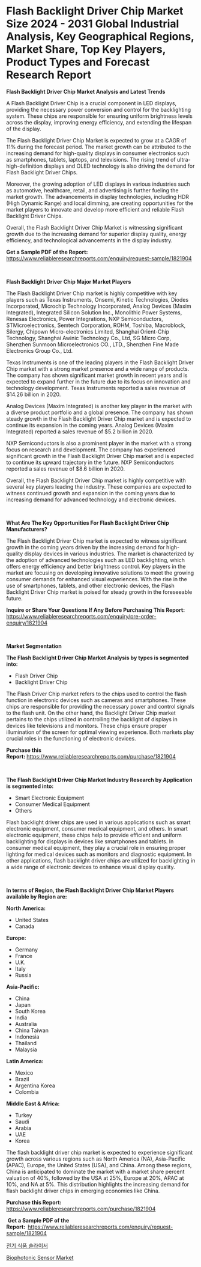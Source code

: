 <p><h1>Flash Backlight Driver Chip Market Size 2024 - 2031 Global Industrial Analysis, Key Geographical Regions, Market Share, Top Key Players, Product Types and Forecast Research Report</h1></p><p><strong>Flash Backlight Driver Chip Market Analysis and Latest Trends</strong></p>
<p><p>A Flash Backlight Driver Chip is a crucial component in LED displays, providing the necessary power conversion and control for the backlighting system. These chips are responsible for ensuring uniform brightness levels across the display, improving energy efficiency, and extending the lifespan of the display.</p><p>The Flash Backlight Driver Chip Market is expected to grow at a CAGR of 11% during the forecast period. The market growth can be attributed to the increasing demand for high-quality displays in consumer electronics such as smartphones, tablets, laptops, and televisions. The rising trend of ultra-high-definition displays and OLED technology is also driving the demand for Flash Backlight Driver Chips.</p><p>Moreover, the growing adoption of LED displays in various industries such as automotive, healthcare, retail, and advertising is further fueling the market growth. The advancements in display technologies, including HDR (High Dynamic Range) and local dimming, are creating opportunities for the market players to innovate and develop more efficient and reliable Flash Backlight Driver Chips.</p><p>Overall, the Flash Backlight Driver Chip Market is witnessing significant growth due to the increasing demand for superior display quality, energy efficiency, and technological advancements in the display industry.</p></p>
<p><strong>Get a Sample PDF of the Report:&nbsp;</strong> <a href="https://www.reliableresearchreports.com/enquiry/request-sample/1821904">https://www.reliableresearchreports.com/enquiry/request-sample/1821904</a></p>
<p>&nbsp;</p>
<p><strong>Flash Backlight Driver Chip Major Market Players</strong></p>
<p><p>The Flash Backlight Driver Chip market is highly competitive with key players such as Texas Instruments, Onsemi, Kinetic Technologies, Diodes Incorporated, Microchip Technology Incorporated, Analog Devices (Maxim Integrated), Integrated Silicon Solution Inc., Monolithic Power Systems, Renesas Electronics, Power Integrations, NXP Semiconductors, STMicroelectronics, Semtech Corporation, ROHM, Toshiba, Macroblock, Silergy, Chipown Micro-electronics Limited, Shanghai Orient-Chip Technology, Shanghai Awinic Technology Co., Ltd, SG Micro Corp, Shenzhen Sunmoon Microelectronics CO., LTD., Shenzhen Fine Made Electronics Group Co., Ltd.</p><p>Texas Instruments is one of the leading players in the Flash Backlight Driver Chip market with a strong market presence and a wide range of products. The company has shown significant market growth in recent years and is expected to expand further in the future due to its focus on innovation and technology development. Texas Instruments reported a sales revenue of $14.26 billion in 2020.</p><p>Analog Devices (Maxim Integrated) is another key player in the market with a diverse product portfolio and a global presence. The company has shown steady growth in the Flash Backlight Driver Chip market and is expected to continue its expansion in the coming years. Analog Devices (Maxim Integrated) reported a sales revenue of $5.2 billion in 2020.</p><p>NXP Semiconductors is also a prominent player in the market with a strong focus on research and development. The company has experienced significant growth in the Flash Backlight Driver Chip market and is expected to continue its upward trajectory in the future. NXP Semiconductors reported a sales revenue of $8.6 billion in 2020.</p><p>Overall, the Flash Backlight Driver Chip market is highly competitive with several key players leading the industry. These companies are expected to witness continued growth and expansion in the coming years due to increasing demand for advanced technology and electronic devices.</p></p>
<p>&nbsp;</p>
<p><strong>What Are The Key Opportunities For Flash Backlight Driver Chip Manufacturers?</strong></p>
<p><p>The Flash Backlight Driver Chip market is expected to witness significant growth in the coming years driven by the increasing demand for high-quality display devices in various industries. The market is characterized by the adoption of advanced technologies such as LED backlighting, which offers energy efficiency and better brightness control. Key players in the market are focusing on developing innovative solutions to meet the growing consumer demands for enhanced visual experiences. With the rise in the use of smartphones, tablets, and other electronic devices, the Flash Backlight Driver Chip market is poised for steady growth in the foreseeable future.</p></p>
<p><strong>Inquire or Share Your Questions If Any Before Purchasing This Report:</strong> <a href="https://www.reliableresearchreports.com/enquiry/pre-order-enquiry/1821904">https://www.reliableresearchreports.com/enquiry/pre-order-enquiry/1821904</a></p>
<p>&nbsp;</p>
<p><strong>Market Segmentation</strong></p>
<p><strong>The Flash Backlight Driver Chip Market Analysis by types is segmented into:</strong></p>
<p><ul><li>Flash Driver Chip</li><li>Backlight Driver Chip</li></ul></p>
<p><p>The Flash Driver Chip market refers to the chips used to control the flash function in electronic devices such as cameras and smartphones. These chips are responsible for providing the necessary power and control signals to the flash unit. On the other hand, the Backlight Driver Chip market pertains to the chips utilized in controlling the backlight of displays in devices like televisions and monitors. These chips ensure proper illumination of the screen for optimal viewing experience. Both markets play crucial roles in the functioning of electronic devices.</p></p>
<p><strong>Purchase this Report:&nbsp;</strong><a href="https://www.reliableresearchreports.com/purchase/1821904">https://www.reliableresearchreports.com/purchase/1821904</a></p>
<p>&nbsp;</p>
<p><strong>The Flash Backlight Driver Chip Market Industry Research by Application is segmented into:</strong></p>
<p><ul><li>Smart Electronic Equipment</li><li>Consumer Medical Equipment</li><li>Others</li></ul></p>
<p><p>Flash backlight driver chips are used in various applications such as smart electronic equipment, consumer medical equipment, and others. In smart electronic equipment, these chips help to provide efficient and uniform backlighting for displays in devices like smartphones and tablets. In consumer medical equipment, they play a crucial role in ensuring proper lighting for medical devices such as monitors and diagnostic equipment. In other applications, flash backlight driver chips are utilized for backlighting in a wide range of electronic devices to enhance visual display quality.</p></p>
<p>&nbsp;</p>
<p><strong>In terms of Region, the Flash Backlight Driver Chip Market Players available by Region are:</strong></p>
<p>
    <p> <strong> North America: </strong>
        <ul>
            <li>United States</li>
            <li>Canada</li>
        </ul>
        </p> 
    <p> <strong> Europe: </strong>
        <ul>
            <li>Germany</li>
            <li>France</li>
            <li>U.K.</li>
            <li>Italy</li>
            <li>Russia</li>
        </ul>
        </p> 
    <p> <strong> Asia-Pacific: </strong>
        <ul>
            <li>China</li>
            <li>Japan</li>
            <li>South Korea</li>
            <li>India</li>
            <li>Australia</li>
            <li>China Taiwan</li>
            <li>Indonesia</li>
            <li>Thailand</li>
            <li>Malaysia</li>
        </ul>
        </p> 
    <p> <strong> Latin America: </strong>
        <ul>
            <li>Mexico</li>
            <li>Brazil</li>
            <li>Argentina Korea</li>
            <li>Colombia</li>
        </ul>
        </p> 
    <p> <strong> Middle East & Africa: </strong>
        <ul>
            <li>Turkey</li>
            <li>Saudi</li>
            <li>Arabia</li>
            <li>UAE</li>
            <li>Korea</li>
        </ul>
    </p>
    </p>
<p><p>The flash backlight driver chip market is expected to experience significant growth across various regions such as North America (NA), Asia-Pacific (APAC), Europe, the United States (USA), and China. Among these regions, China is anticipated to dominate the market with a market share percent valuation of 40%, followed by the USA at 25%, Europe at 20%, APAC at 10%, and NA at 5%. This distribution highlights the increasing demand for flash backlight driver chips in emerging economies like China.</p></p>
<p><strong>Purchase this Report: </strong><a href="https://www.reliableresearchreports.com/purchase/1821904">https://www.reliableresearchreports.com/purchase/1821904</a></p>
<p>&nbsp;<strong>Get a Sample PDF of the Report:&nbsp;&nbsp;</strong><a href="https://www.reliableresearchreports.com/enquiry/request-sample/1821904">https://www.reliableresearchreports.com/enquiry/request-sample/1821904</a></p>
<p><strong></strong></p>
<p><p><a href="https://github.com/laholand/Market-Research-Report-List-3/blob/main/373395612235.md">전기 식품 슬라이서</a></p><p><a href="https://github.com/JameTravis/Market-Research-Report-List-4/blob/main/biophotonic-sensor-market.md">Biophotonic Sensor Market</a></p></p>